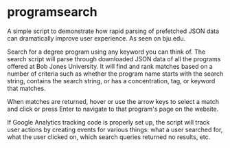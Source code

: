 # programsearch

A simple script to demonstrate how rapid parsing of prefetched JSON data can dramatically improve user experience. As seen on bju.edu.

Search for a degree program using any keyword you can think of. The search script will parse through downloaded JSON data of all the programs offered at Bob Jones University. It will find and rank matches based on a number of criteria such as whether the program name starts with the search string, contains the search string, or has a concentration, tag, or keyword that matches.

When matches are returned, hover or use the arrow keys to select a match and click or press Enter to navigate to that program's page on the website.

If Google Analytics tracking code is properly set up, the script will track user actions by creating events for various things: what a user searched for, what the user clicked on, which search queries returned no results, etc.
